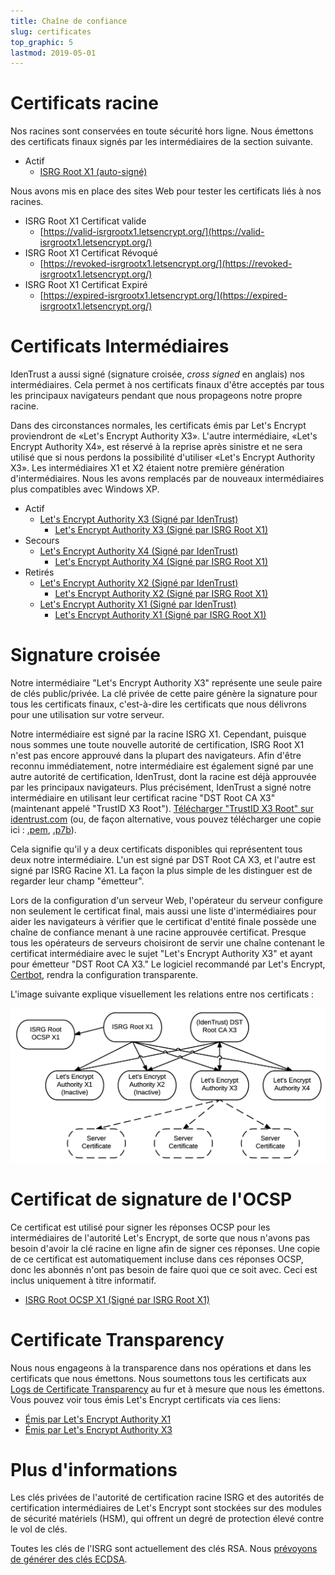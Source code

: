 ```yaml
---
title: Chaîne de confiance
slug: certificates
top_graphic: 5
lastmod: 2019-05-01
---
```


# Certificats racine

Nos racines sont conservées en toute sécurité hors ligne. Nous émettons des certificats finaux signés par les intermédiaires de la section suivante.

* Actif
  * [ISRG Root X1 (auto-signé)](/certs/isrgrootx1.pem.txt)

Nous avons mis en place des sites Web pour tester les certificats liés à nos racines.

* ISRG Root X1 Certificat valide
  * [https://valid-isrgrootx1.letsencrypt.org/](https://valid-isrgrootx1.letsencrypt.org/)
* ISRG Root X1 Certificat Révoqué
  * [https://revoked-isrgrootx1.letsencrypt.org/](https://revoked-isrgrootx1.letsencrypt.org/)
* ISRG Root X1 Certificat Expiré
  * [https://expired-isrgrootx1.letsencrypt.org/](https://expired-isrgrootx1.letsencrypt.org/)

# Certificats Intermédiaires

IdenTrust a aussi signé (signature croisée, *cross signed* en anglais) nos intermédiaires. Cela permet à nos certificats finaux d'être acceptés par tous les principaux navigateurs pendant que nous propageons notre propre racine.

Dans des circonstances normales, les certificats émis par Let's Encrypt proviendront de «Let's Encrypt Authority X3». L'autre intermédiaire, «Let's Encrypt Authority X4», est réservé à la reprise après sinistre et ne sera utilisé que si nous perdons la possibilité d'utiliser «Let's Encrypt Authority X3». Les intermédiaires X1 et X2 étaient notre première génération d'intermédiaires. Nous les avons remplacés par de nouveaux intermédiaires plus compatibles avec Windows XP.

* Actif
  * [Let's Encrypt Authority X3 (Signé par IdenTrust)](/certs/lets-encrypt-x3-cross-signed.pem.txt)
    * [Let's Encrypt Authority X3 (Signé par ISRG Root X1)](/certs/letsencryptauthorityx3.pem.txt)
* Secours
  * [Let's Encrypt Authority X4 (Signé par IdenTrust)](/certs/lets-encrypt-x4-cross-signed.pem.txt)
    * [Let's Encrypt Authority X4 (Signé par ISRG Root X1)](/certs/letsencryptauthorityx4.pem.txt)
* Retirés
  * [Let's Encrypt Authority X2 (Signé par IdenTrust)](/certs/lets-encrypt-x2-cross-signed.pem.txt)
    * [Let's Encrypt Authority X2 (Signé par ISRG Root X1)](/certs/letsencryptauthorityx2.pem.txt)
  * [Let's Encrypt Authority X1 (Signé par IdenTrust)](/certs/lets-encrypt-x1-cross-signed.pem.txt)
    * [Let's Encrypt Authority X1 (Signé par ISRG Root X1)](/certs/letsencryptauthorityx1.pem.txt)

# Signature croisée

Notre intermédiaire "Let's Encrypt Authority X3" représente une seule paire de clés public/privée.
La clé privée de cette paire génère la signature pour tous les certificats finaux, c'est-à-dire les certificats que nous délivrons pour une utilisation sur votre serveur.

Notre intermédiaire est signé par la racine ISRG X1. Cependant, puisque nous sommes une toute nouvelle
autorité de certification, ISRG Root X1 n'est pas encore approuvé dans la plupart des navigateurs.
Afin d'être reconnu immédiatement, notre intermédiaire est également signé par
une autre autorité de certification, IdenTrust, dont la racine est déjà approuvée par 
les principaux navigateurs. Plus précisément, IdenTrust a signé notre intermédiaire en utilisant leur certificat racine
"DST Root CA X3" (maintenant appelé "TrustID X3 Root"). [Télécharger "TrustID X3 Root" sur identrust.com](https://www.identrust.com/support/downloads) (ou, de façon alternative, vous pouvez télécharger une copie ici : [.pem](/certs/trustid-x3-root.pem.txt), [.p7b](/certs/trustid-x3-root.p7b)).

Cela signifie qu'il y a deux certificats disponibles qui représentent tous deux notre
intermédiaire. L'un est signé par DST Root CA X3, et l'autre est signé par ISRG
Racine X1. La façon la plus simple de les distinguer est de regarder leur champ "émetteur".

Lors de la configuration d'un serveur Web, l'opérateur du serveur configure non seulement le
certificat final, mais aussi une liste d'intermédiaires pour aider les navigateurs à vérifier
que le certificat d'entité finale possède une chaîne de confiance menant à une racine approuvée
certificat. Presque tous les opérateurs de serveurs choisiront de servir une chaîne contenant
le certificat intermédiaire avec le sujet "Let's Encrypt Authority X3" et
ayant pour émetteur "DST Root CA X3." Le logiciel recommandé par Let's Encrypt, [Certbot](https://certbot.org), rendra
la configuration transparente.


L'image suivante explique visuellement les relations entre nos certificats :

<img src="/certs/isrg-keys.png" alt="Schéma des relations clés de l'ISRG">

# Certificat de signature de l'OCSP

Ce certificat est utilisé pour signer les réponses OCSP pour les intermédiaires de l'autorité Let's Encrypt, de sorte que nous n'avons pas besoin d'avoir la clé racine en ligne afin de
signer ces réponses. Une copie de ce certificat est automatiquement incluse dans
ces réponses OCSP, donc les abonnés n'ont pas besoin de faire quoi que ce soit avec.
Ceci est inclus uniquement à titre informatif.

* [ISRG Root OCSP X1 (Signé par ISRG Root X1)](/certs/isrg-root-ocsp-x1.pem.txt)

# Certificate Transparency

Nous nous engageons à la transparence dans nos opérations et dans les certificats que nous
émettons. Nous soumettons tous les certificats aux [Logs de Certificate Transparency](https://www.certificate-transparency.org/) au fur et à mesure que nous les émettons. Vous pouvez voir tous
émis Let's Encrypt certificats via ces liens:

* [Émis par Let's Encrypt Authority X1](https://crt.sh/?Identity=%25&iCAID=7395)
* [Émis par Let's Encrypt Authority X3](https://crt.sh/?Identity=%25&iCAID=16418)

# Plus d'informations

Les clés privées de l'autorité de certification racine ISRG et des autorités de certification intermédiaires de Let's Encrypt sont stockées sur des modules de sécurité matériels (HSM), qui offrent un degré de protection élevé contre le vol de clés.

Toutes les clés de l'ISRG sont actuellement des clés RSA. Nous [prévoyons de générer des clés ECDSA](/fr/upcoming-features/).
